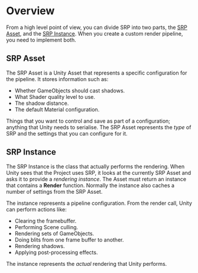 # Overview

From a high level point of view, you can divide SRP into two parts, the [SRP Asset](SRP-Asset.md), and the [SRP Instance](SRP-Instance.md). When you create a custom render pipeline, you need to implement both. 

## SRP Asset
The SRP Asset is a Unity Asset that represents a specific configuration for the pipeline. It stores information such as:
* Whether GameObjects should cast shadows.
* What Shader quality level to use.
* The shadow distance.
* The default Material configuration.

Things that you want to control and save as part of a configuration; anything that Unity needs to serialise. The SRP Asset represents the _type_ of SRP and the settings that you can configure for it.

## SRP Instance
The SRP Instance is the class that actually performs the rendering. When Unity sees that the Project uses SRP, it looks at the currently SRP Asset and asks it to provide a *rendering instance*. The Asset must return an instance that contains a **Render** function. Normally the instance also caches a number of settings from the SRP Asset.

The instance represents a pipeline configuration. From the render call, Unity can perform actions like:
* Clearing the framebuffer.
* Performing Scene culling.
* Rendering sets of GameObjects.
* Doing blits from one frame buffer to another.
* Rendering shadows.
* Applying post-processing effects.

The instance represents the _actual_ rendering that Unity performs.